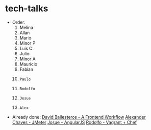 # tech-talks

* Order:
	1. 	Melina
	2. 	Allan
	3. 	Mario
	4. 	Minor P
	5. 	Luis C 
	6. 	Julio
	7. 	Minor A
	8. 	Mauricio
	9. 	Fabian
	10. 	Paulo
	11. 	Rodolfo
	12. 	Josue
	13. 	Alex

* Already done:
[David Ballesteros - A Frontend Workflow](../master/Yeoman%2BGrunt%2BBower/README.md)
[Alexander Chaves - JMeter](../master/JMeter/README.md)
[Josue - AngularJS](../master/AngularJS/App)
[Rodolfo - Vagrant + Chef](../master/Vagrant+Chef)